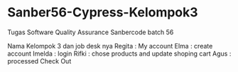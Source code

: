 # Sanber56-Cypress-Kelompok3
Tugas Software Quality Assurance Sanbercode batch 56

Nama Kelompok 3 dan job desk nya
Regita : My account 
Elma : create account
Imelda : login 
Rifki : chose products and update shoping cart
Agus : processed Check Out